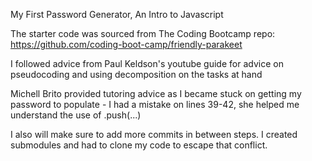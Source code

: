 My First Password Generator, An Intro to Javascript

The starter code was sourced from 
The Coding Bootcamp repo: https://github.com/coding-boot-camp/friendly-parakeet

I followed advice from Paul Keldson's youtube guide for advice on pseudocoding and using decomposition on the tasks at hand

Michell Brito provided tutoring advice as I became stuck on getting my password to populate - I had a mistake on lines 39-42, she helped me
understand the use of .push(...)

I also will make sure to add more commits in between steps. I created submodules and had to clone my code to escape that conflict.